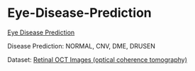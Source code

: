 # Eye-Disease-Prediction

[Eye Disease Prediction](https://repl.it/@Chir0313/Eye-Disease-Prediction)

Disease Prediction: NORMAL, CNV, DME, DRUSEN

Dataset: [Retinal OCT Images (optical coherence tomography)](https://www.kaggle.com/paultimothymooney/kermany2018)
